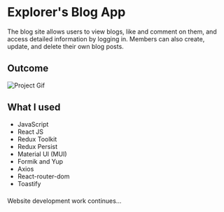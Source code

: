 # Explorer's Blog App
The blog site allows users to view blogs, like and comment on them, and access detailed information by logging in. Members can also create, update, and delete their own blog posts.

## Outcome
![Project Gif](./src/assets/blog-gif.gif)

## What I used
- JavaScript
- React JS
- Redux Toolkit
- Redux Persist
- Material UI (MUI)
- Formik and Yup
- Axios
- React-router-dom
- Toastify

###
Website development work continues...
